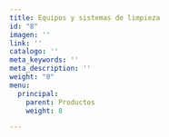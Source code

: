 ```yaml
---
title: Equipos y sistemas de limpieza
id: "8"
imagen: ''
link: ''
catalogo: ''
meta_keywords: ''
meta_description: ''
weight: "8"
menu:
  principal:
    parent: Productos
    weight: 8

---
```

